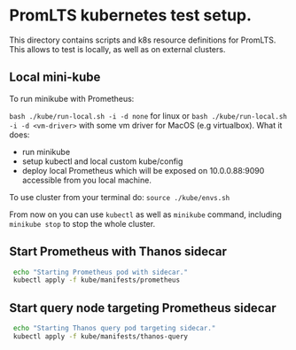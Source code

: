 # PromLTS kubernetes test setup.

This directory contains scripts and k8s resource definitions for PromLTS. This allows to test is locally, 
as well as on external clusters.

## Local mini-kube

To run minikube with Prometheus:

`bash ./kube/run-local.sh -i -d none` for linux or `bash ./kube/run-local.sh -i -d <vm-driver>` with some vm driver for MacOS (e.g virtualbox). 
What it does:
  - run minikube
  - setup kubectl and local custom kube/config
  - deploy local Prometheus which will be exposed on 10.0.0.88:9090 accessible from you local machine.
  
To use cluster from your terminal do:
`source ./kube/envs.sh`

From now on you can use `kubectl` as well as `minikube` command, including `minikube stop` to stop the whole cluster.
  
## Start Prometheus with Thanos sidecar

```bash
 echo "Starting Prometheus pod with sidecar."
 kubectl apply -f kube/manifests/prometheus
```

## Start query node targeting Prometheus sidecar

```bash
 echo "Starting Thanos query pod targeting sidecar."
 kubectl apply -f kube/manifests/thanos-query
```
